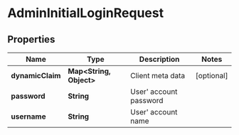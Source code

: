 # AdminInitialLoginRequest

## Properties
Name | Type | Description | Notes
------------ | ------------- | ------------- | -------------
**dynamicClaim** | **Map&lt;String, Object&gt;** | Client meta data |  [optional]
**password** | **String** | User&#x27; account password | 
**username** | **String** | User&#x27; account name | 
